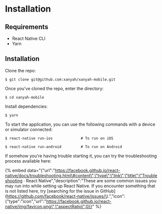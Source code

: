 # Installation

## Requirements

* React Native CLI
* Yarn

## Installation

Clone the repo:

```text
$ git clone git@github.com:xanyah/xanyah-mobile.git
```

Once you've cloned the repo, enter the directory:

```text
$ cd xanyah-mobile
```

Install dependencies:

```text
$ yarn
```

To start the application, you can use the following commands with a device or simulator connected:

```text
$ react-native run-ios             # To run on iOS
```

```text
$ react-native run-android         # To run on Android
```

If somehow you're having trouble starting it, you can try the troubleshooting process available here:

{% embed data="{\"url\":\"https://facebook.github.io/react-native/docs/troubleshooting.html\#content\",\"type\":\"link\",\"title\":\"Troubleshooting · React Native\",\"description\":\"These are some common issues you may run into while setting up React Native. If you encounter something that is not listed here, try \[searching for the issue in GitHub\]\(https://github.com/facebook/react-native/issues/\).\",\"icon\":{\"type\":\"icon\",\"url\":\"https://facebook.github.io/react-native/img/favicon.png\",\"aspectRatio\":0}}" %}



